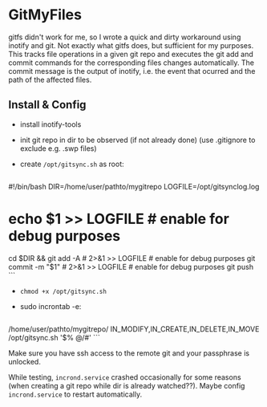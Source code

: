 # GitMyFiles

gitfs didn't work for me, so I wrote a quick and dirty workaround using inotify and git. Not exactly what gitfs does, but sufficient for my purposes.
This tracks file operations in a given git repo and executes the git add and commit commands for the corresponding files changes automatically. The commit message is the output of inotify, i.e. the event that ocurred and the path of the affected files.

## Install & Config

* install inotify-tools

* init git repo in dir to be observed (if not already done) (use .gitignore to exclude e.g. .swp files)

* create `/opt/gitsync.sh` as root:

	```shell
#!/bin/bash
DIR=/home/user/pathto/mygitrepo
LOGFILE=/opt/gitsynclog.log
# echo $1 >> LOGFILE # enable for debug purposes
cd $DIR && git add -A  # 2>&1 >> LOGFILE # enable for debug purposes
git commit -m "$1" # 2>&1 >> LOGFILE # enable for debug purposes
git push
	```

* `chmod +x /opt/gitsync.sh`

* sudo incrontab -e:

	```shell
/home/user/pathto/mygitrepo/	IN_MODIFY,IN_CREATE,IN_DELETE,IN_MOVE	  /opt/gitsync.sh '$% $@/$#'
	```

Make sure you have ssh access to the remote git and your passphrase is unlocked.

While testing, `incrond.service` crashed occasionally for some reasons (when creating a git repo while dir is already watched??). Maybe config `incrond.service` to restart automatically.
